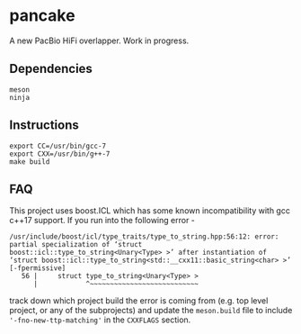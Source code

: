 # pancake

A new PacBio HiFi overlapper. Work in progress.

## Dependencies

```
meson
ninja
```

## Instructions

```
export CC=/usr/bin/gcc-7
export CXX=/usr/bin/g++-7
make build
```

## FAQ
This project uses boost.ICL which has some known incompatibility with gcc c++17 support. If you run into the following error - 

```
/usr/include/boost/icl/type_traits/type_to_string.hpp:56:12: error: partial specialization of ‘struct boost::icl::type_to_string<Unary<Type> >’ after instantiation of ‘struct boost::icl::type_to_string<std::__cxx11::basic_string<char> >’ [-fpermissive]
   56 |     struct type_to_string<Unary<Type> >
      |            ^~~~~~~~~~~~~~~~~~~~~~~~~~~~
```

track down which project build the error is coming from (e.g. top level project, or any of the subprojects) and update the `meson.build` file to include `'-fno-new-ttp-matching'` in the `CXXFLAGS` section.
